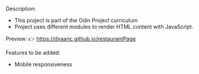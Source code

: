 Description:
- This project is part of the Odin Project curriculum
- Project uses different modules to render HTML content with JavaScript.

Preview: 
👉 https://dvaanc.github.io/restaurantPage

Features to be added:
- Mobile responsiveness
